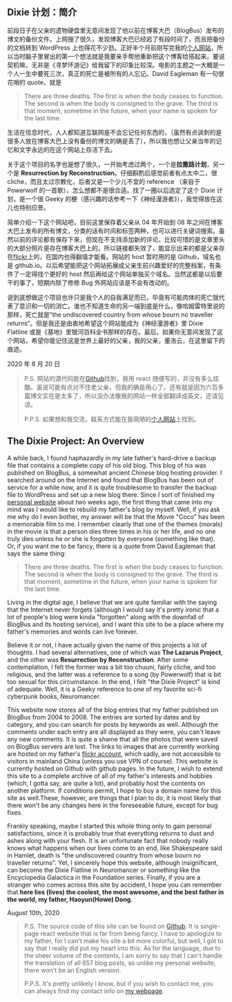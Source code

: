## Dixie 计划：简介

前段日子在父亲的遗物硬盘里无意间发现了他以前在博客大巴（BlogBus）发布的博文的备份文件。上网搜了很久，发现博客大巴已经宕了有段时间了，而且把备份的文档转到 WordPress 上也得花不少劲。正好半个月前刚写完我的[个人网站](ss16118.github.io/siyuans-hub/)，所以当时脑子里冒出的第一个想法就是我要亲手帮他重新把这个博客给搭起来。要说契机嘛，无非是《寻梦环游记》给我留下的印象比较深。电影的主题之一大概是一个人一生中要死三次，真正的死亡是被所有的人忘记。David Eagleman 有一句很花哨的 quote，就是

> There are three deaths. The first is when the body ceases to function. The second is when the body is consigned to the grave. The third is that moment, sometime in the future, when your name is spoken for the last time.

生活在信息时代，人人都知道互联网是不会忘记任何东西的，（虽然有点讽刺的是很多人放在博客大巴上没有备份的博文的确是丢了），所以我也想让父亲当年的记忆和文字永远的在这个网站上存活下去。

关于这个项目的名字也是想了很久，一开始考虑过两个，一个是**拉撒路计划**，另一个是 **Resurrection by Reconstruction**。仔细斟酌后感觉前者有点太中二，很 cliche，而且太过宗教化，后者又是一个少儿不宜的 reference （来自于 Powerwolf 的一首歌），怎么想都不是很合适。找了一圈以后选定了这个 Dixie 计划，是一个很 Geeky 的梗（感兴趣的话参考一下《神经漫游者》），我觉得放在这儿也特别应景。

简单介绍一下这个网站吧，目前这里保存着父亲从 04 年开始到 08 年之间在博客大巴上发布的所有博文，分类的话有时间和标签两种，也可以进行关键词搜索。虽然以前的评论都有保存下来，但现在不支持添加新的评论。比较可惜的是文章里头的大部分照片是存在博客大巴上的，所以链接都失效了，能显示出来的都是父亲存在[flickr](https://www.flickr.com/photos/34753848@N00/)上的，在国内也得翻墙才能看。网站的 host 暂时用的是 Github，域名也是 github.io。以后希望能把这个网站拓展成父亲生前兴趣爱好的完整档案，有条件了一定得找个更好的 host 然后再给这个网站单独买个域名。当然这都是以后要干的事了，短期内除了修修 Bug 外网站应该是不会有改动的。

说到底想做这个项目也许只是我个人的自我满足而已，毕竟有可能肉体的死亡就代表了意识和一切的消亡。谁也不知道生命的另一端到底是什么，像哈姆雷特里说的那样，死亡就是”the undiscovered country from whose bourn no traveller returns“。但是我还是由衷地希望这个网站能成为《神经漫游者》里 Dixie Flatline 或是《基地》里银河百科全书那样的存在。最后，如果你无意间发现了这个网站，希望你能记住这是世界上最好的父亲，我的父亲，董浩云，在这里留下的痕迹。

2020 年 8 月 20 日

> P.S. 网站的源代码能在[Github](https://github.com/ss16118/the-dixie-project)找到，我用 react 随便写的，并没有多么炫酷。虽说可能有点对不住老父亲，但我的确是用心了。还有就是因为六百多篇博文实在是太多了，所以没办法像我的网站一样全部翻译成英文，还请见谅。
>
> P.P.S. 如果想和我交流，联系方式能在我简陋的[个人网站](ss16118.github.io/siyuans-hub/)上找到。

## The Dixie Project: An Overview

A while back, I found haphazardly in my late father's hard-drive a backup file that contains a complete copy of his old blog. This blog of his was published on BlogBus, a somewhat ancient Chinese blog hosting provider. I searched around on the Internet and found that BlogBus has been out of service for a while now, and it is quite troublesome to transfer the backup file to WordPress and set up a new blog there. Since I sort of finished my [personal website](ss16118.github.io/siyuans-hub/) about two weeks ago, the first thing that came into my mind was I would like to rebuild my father's blog by myself. Well, if you ask me why do I even bother, my answer will be that the Movie "Coco" has been a memorable film to me. I remember clearly that one of the themes (morals) in the movie is that a person dies three times in his or her life, and no one truly dies unless he or she is forgotten by everyone (something like that). Or, if you want me to be fancy, there is a quote from David Eagleman that says the same thing:

> There are three deaths. The first is when the body ceases to function. The second is when the body is consigned to the grave. The third is that moment, sometime in the future, when your name is spoken for the last time.

Living in the digital age, I believe that we are quite familiar with the saying that the Internet never forgets (although I would say it's pretty ironic that a lot of people's blog were kinda "forgotten" along with the downfall of BlogBus and its hosting service), and I want this site to be a place where my father's memories and words can live forever.

Believe it or not, I have actually given the name of this projects a lot of thoughts. I had several alternatives, one of which was **The Lazarus Project**, and the other was **Resurrection by Reconstruction**. After some contemplation, I felt the former was a bit too chuuni, fairly cliche, and too religious, and the latter was a reference to a song (by Powerwolf) that is bit too sexual for this circumstance. In the end, I felt "the Dixie Project" is kind of adequate. Well, it is a Geeky reference to one of my favorite sci-fi cyberpunk books, Neuromancer.

This website now stores all of the blog entries that my father published on BlogBus from 2004 to 2008. The entries are sorted by dates and by category, and you can search for posts by keywords as well. Although the comments under each entry are all displayed as they were, you can't leave any new comments. It is quite a shame that all the photos that were saved on BlogBus servers are lost. The links to images that are currently working are hosted on my father's [flickr account](https://www.flickr.com/photos/34753848@N00/), which sadly, are not accessible to visitors in mainland China (unless you use VPN of course). This website is currently hosted on Github with github pages. In the future, I wish to extend this site to a complete archive of all of my father's interests and hobbies (which, I gotta say, are quite a lot), and probably host the contents on another platform. If conditions permit, I hope to buy a domain name for this site as well.These, however, are things that I plan to do, it is most likely that there won't be any changes here in the foreseeable future, except for bug fixes.

Frankly speaking, maybe I started this whole thing only to gain personal satisfactions, since it is probably true that everything returns to dust and ashes along with your flesh. It is an unfortunate fact that nobody really knows what happens when our lives come to an end, like Shakespeare said in Hamlet, death is "the undiscovered country from whose bourn no traveller returns". Yet, I sincerely hope this website, although insignificant, can become the Dixie Flatline in Neuromancer or something like the Encyclopedia Galactica in the Foundation series. Finally, if you are a stranger who comes across this site by accident, I hope you can remember that **here lies (lives) the coolest, the most awesome, and the best father in the world, my father, Haoyun(Howe) Dong**.

August 10th, 2020

> P.S. The source code of this site can be found on [Github](https://github.com/ss16118/the-dixie-project). It is single-page react website that is far from being fancy. I have to apologize to my father, for I can't make his site a bit more colorful, but well, I got to say that I really did put my heart into this. As for the language, due to the sheer volume of the contents, I am sorry to say that I can't handle the translation of all 657 blog posts, so unlike my personal website, there won't be an English version.
>
> P.P.S. It's pretty unlikely I know, but if you wish to contact me, you can always find my contact info on [my webpage](ss16118.github.io/siyuans-hub/).
